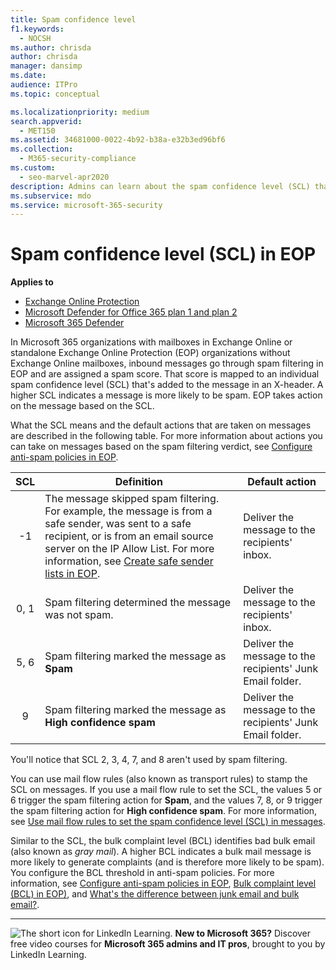 ```yaml
---
title: Spam confidence level
f1.keywords: 
  - NOCSH
ms.author: chrisda
author: chrisda
manager: dansimp
ms.date: 
audience: ITPro
ms.topic: conceptual

ms.localizationpriority: medium
search.appverid: 
  - MET150
ms.assetid: 34681000-0022-4b92-b38a-e32b3ed96bf6
ms.collection: 
  - M365-security-compliance
ms.custom: 
  - seo-marvel-apr2020
description: Admins can learn about the spam confidence level (SCL) that applied to messages in Exchange Online Protection (EOP).
ms.subservice: mdo
ms.service: microsoft-365-security
---
```


# Spam confidence level (SCL) in EOP

**Applies to**
- [Exchange Online Protection](exchange-online-protection-overview.md)
- [Microsoft Defender for Office 365 plan 1 and plan 2](defender-for-office-365.md)
- [Microsoft 365 Defender](../defender/microsoft-365-defender.md)

In Microsoft 365 organizations with mailboxes in Exchange Online or standalone Exchange Online Protection (EOP) organizations without Exchange Online mailboxes, inbound messages go through spam filtering in EOP and are assigned a spam score. That score is mapped to an individual spam confidence level (SCL) that's added to the message in an X-header. A higher SCL indicates a message is more likely to be spam. EOP takes action on the message based on the SCL.

What the SCL means and the default actions that are taken on messages are described in the following table. For more information about actions you can take on messages based on the spam filtering verdict, see [Configure anti-spam policies in EOP](configure-your-spam-filter-policies.md).

|SCL|Definition|Default action|
|:---:|---|---|
|-1|The message skipped spam filtering. For example, the message is from a safe sender, was sent to a safe recipient, or is from an email source server on the IP Allow List. For more information, see [Create safe sender lists in EOP](create-safe-sender-lists-in-office-365.md).|Deliver the message to the recipients' inbox.|
|0, 1|Spam filtering determined the message was not spam.|Deliver the message to the recipients' inbox.|
|5, 6|Spam filtering marked the message as **Spam**|Deliver the message to the recipients' Junk Email folder.|
|9|Spam filtering marked the message as **High confidence spam**|Deliver the message to the recipients' Junk Email folder.|

You'll notice that SCL 2, 3, 4, 7, and 8 aren't used by spam filtering.

You can use mail flow rules (also known as transport rules) to stamp the SCL on messages. If you use a mail flow rule to set the SCL, the values 5 or 6 trigger the spam filtering action for **Spam**, and the values 7, 8, or 9 trigger the spam filtering action for **High confidence spam**. For more information, see [Use mail flow rules to set the spam confidence level (SCL) in messages](/exchange/security-and-compliance/mail-flow-rules/use-rules-to-set-scl).

Similar to the SCL, the bulk complaint level (BCL) identifies bad bulk email (also known as _gray mail_). A higher BCL indicates a bulk mail message is more likely to generate complaints (and is therefore more likely to be spam). You configure the BCL threshold in anti-spam policies. For more information, see [Configure anti-spam policies in EOP](configure-your-spam-filter-policies.md), [Bulk complaint level (BCL) in EOP)](bulk-complaint-level-values.md), and [What's the difference between junk email and bulk email?](what-s-the-difference-between-junk-email-and-bulk-email.md).

****

![The short icon for LinkedIn Learning.](../../media/eac8a413-9498-4220-8544-1e37d1aaea13.png) **New to Microsoft 365?** Discover free video courses for **Microsoft 365 admins and IT pros**, brought to you by LinkedIn Learning.

